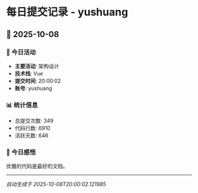 # 每日提交记录 - yushuang

## 📅 2025-10-08

### 🎯 今日活动
- **主要活动**: 架构设计
- **技术栈**: Vue
- **提交时间**: 20:00:02
- **账号**: yushuang

### 📊 统计信息
- 总提交次数: 349
- 代码行数: 6910
- 活跃天数: 646

### 💭 今日感悟
优雅的代码是最好的文档。

---
*自动生成于 2025-10-08T20:00:02.121985*
